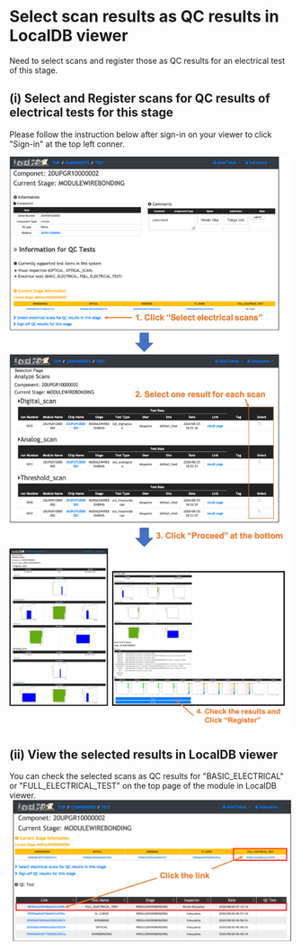# Select scan results as QC results in LocalDB viewer
Need to select scans and register those as QC results for an electrical test of this stage. <br>

## (i) Select and Register scans for QC results of electrical tests for this stage
Please follow the instruction below after sign-in on your viewer to click "Sign-in" at the top left conner.<br>

![Select_Scans](images/select_scans.png)<br>
![Check_Scan_Results](images/check_scan_results.png)<br>

## (ii) View the selected results in LocalDB viewer
You can check the selected scans as QC results for "BASIC_ELECTRICAL" or "FULL_ELECTRICAL_TEST" on the top page of the module in LocalDB viewer.<br>
![Check_Selected_Results](images/check_selected_results.png)<br>
